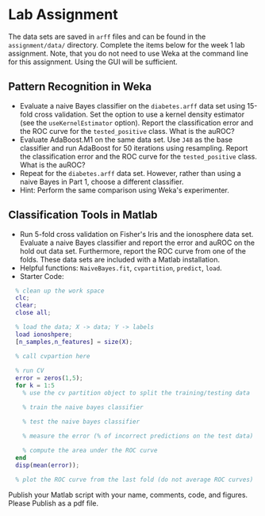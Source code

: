 # Lab Assignment 

The data sets are saved in `arff` files and can be found in the `assignment/data/` directory. Complete the items below for the week 1  lab assignment. Note, that you do not need to use Weka at the command line for this assignment. Using the GUI will be sufficient.

## Pattern Recognition in Weka

* Evaluate a naive Bayes classifier on the `diabetes.arff` data set using 15-fold cross validation. Set the option to use a kernel density estimator (see the `useKernelEstimator` option). Report the classification error and the ROC curve for the `tested_positive` class. What is the auROC?
* Evaluate AdaBoost.M1 on the same data set. Use `J48` as the base classifier and run AdaBoost for 50 iterations using resampling. Report the classification error and the ROC curve for the `tested_positive` class. What is the auROC?
* Repeat for the `diabetes.arff` data set. However, rather than using a naive Bayes in Part 1, choose a different classifier. 
* Hint: Perform the same comparison using Weka's experimenter.  

## Classification Tools in Matlab

* Run 5-fold cross validation on Fisher's Iris and the ionosphere data set. Evaluate a naive Bayes classifier and report the error and auROC on the hold out data set. Furthermore, report the ROC curve from one of the folds. These data sets are included with a Matlab installation. 
* Helpful functions: `NaiveBayes.fit`, `cvpartition`, `predict`, `load`.
* Starter Code: 
```matlab 
  % clean up the work space
  clc;
  clear; 
  close all;

  % load the data; X -> data; Y -> labels
  load ionoshpere;
  [n_samples,n_features] = size(X);

  % call cvpartion here
  
  % run CV
  error = zeros(1,5);
  for k = 1:5
    % use the cv partition object to split the training/testing data

    % train the naive bayes classifier

    % test the naive bayes classifier

    % measure the error (% of incorrect predictions on the test data)
    
    % compute the area under the ROC curve
  end
  disp(mean(error));

  % plot the ROC curve from the last fold (do not average ROC curves)
```

Publish your Matlab script with your name, comments, code, and figures. Please Publish as a pdf file. 
